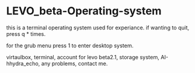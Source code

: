 # LEVO_beta-Operating-system
this is a terminal operating system used for experiance.
if wanting to quit, press q * times.

for the grub menu press 1 to enter desktop system.


virtaulbox, terminal, account for levo beta2.1, storage system, AI-hhydra_echo,
any problems, contact me.
